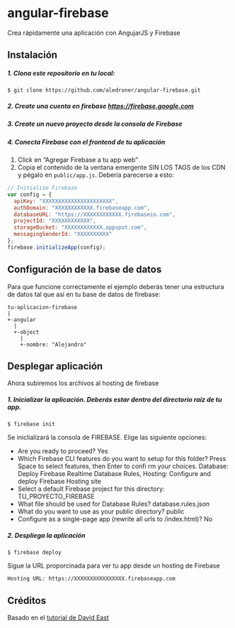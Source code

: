 # angular-firebase
Crea rápidamente una aplicación con AngujarJS y Firebase

## Instalación
##### 1. Clona este repositorio en tu local:
  ```shell
  $ git clone https://github.com/aledroner/angular-firebase.git
  ```

##### 2. Create una cuenta en firebase https://firebase.google.com

##### 3. Create un nuevo proyecto desde la consola de Firebase

##### 4. Conecta Firebase con el frontend de tu aplicación
  1. Click en “Agregar Firebase a tu app web”
  2. Copia el contenido de la ventana emergente SIN LOS TAGS de los CDN y pégalo en `public/app.js`. Debería parecerse a esto:

```javascript
// Initialize Firebase
var config = {
  apiKey: "XXXXXXXXXXXXXXXXXXXXXX",
  authDomain: "XXXXXXXXXXXX.firebaseapp.com",
  databaseURL: "https://XXXXXXXXXXXX.firebaseio.com",
  projectId: "XXXXXXXXXXXX",
  storageBucket: "XXXXXXXXXXXX.appspot.com",
  messagingSenderId: "XXXXXXXXXX"
};
firebase.initializeApp(config);
```
  
## Configuración de la base de datos
Para que funcione correctamente el ejemplo deberás tener una estructura de datos tal que así en tu base de datos de firebase:
```
tu-aplicacion-firebase
|
+-angular
  |
  +-object
    |
    +-nombre: "Alejandro"
```

## Desplegar aplicación
Ahora subiremos los archivos al hosting de firebase

##### 1. Inicializar la aplicación. Deberás estar dentro del directorio raíz de tu app.
  ```shell
  $ firebase init
  ```
  Se iniclializará la consola de FIREBASE. Elige las siguiente opciones:
  * Are you ready to proceed? Yes 
  * Which Firebase CLI features do you want to setup for this folder? Press Space to select features, then Enter to confi rm your choices. Database: Deploy Firebase Realtime Database Rules, Hosting: Configure and deploy Firebase Hosting site
  * Select a default Firebase project for this directory: TU_PROYECTO_FIREBASE
  * What file should be used for Database Rules? database.rules.json
  * What do you want to use as your public directory? public
  * Configure as a single-page app (rewrite all urls to /index.html)? No

##### 2. Despliega la aplicación
  ```shell
  $ firebase deploy
  ```
  Sigue la URL proporcinada para ver tu app desde un hosting de Firebase
   ```shell
  Hosting URL: https://XXXXXXXXXXXXXXXX.firebaseapp.com
  ```

## Créditos
Basado en el [tutorial de David East](https://www.youtube.com/watch?v=LdDwbIEpT4s)
